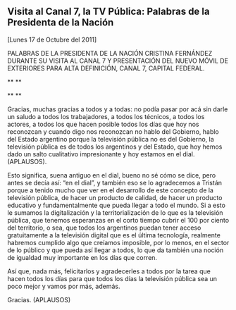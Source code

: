 Visita al Canal 7, la TV Pública: Palabras de la Presidenta de la Nación
------------------------------------------------------------------------

[Lunes 17 de Octubre del 2011]

PALABRAS DE LA PRESIDENTA DE LA NACIÓN CRISTINA FERNÁNDEZ DURANTE SU
VISITA AL CANAL 7 Y PRESENTACIÓN DEL NUEVO MÓVIL DE EXTERIORES PARA ALTA
DEFINICIÓN, CANAL 7, CAPITAL FEDERAL.

** **

** **

Gracias, muchas gracias a todos y a todas: no podía pasar por acá sin
darle un saludo a todos los trabajadores, a todos los técnicos, a todos
los actores, a todos los que hacen posible todos los días que hoy nos
reconozcan y cuando digo nos reconozcan no hablo del Gobierno, hablo del
Estado argentino porque la televisión pública no es del Gobierno, la
televisión pública es de todos los argentinos y del Estado, que hoy
hemos dado un salto cualitativo impresionante y hoy estamos en el dial.
(APLAUSOS).

Esto significa, suena antiguo en el dial, bueno no sé cómo se dice, pero
antes se decía así: “en el dial”, y también eso se lo agradecemos a
Tristán porque a tenido mucho que ver en el desarrollo de este concepto
de la televisión pública, de hacer un producto de calidad, de hacer un
producto educativo y fundamentalmente que pueda llegar a todo el mundo.
Si a esto le sumamos la digitalización y la territorialización de lo que
es la televisión pública, que tenemos esperanzas en el corto tiempo
cubrir el 100 por ciento del territorio, o sea, que todos los argentinos
puedan tener acceso gratuitamente a la televisión digital que es el
última tecnología, realmente habremos cumplido algo que creíamos
imposible, por lo menos, en el sector de lo público y que pueda así
llegar a todos, lo que da también una noción de igualdad muy importante
en los días que corren.

Así que, nada más, felicitarlos y agradecerles a todos por la tarea que
hacen todos los días para que todos los días la televisión pública sea
un poco mejor y vamos por más, además.

Gracias. (APLAUSOS)
